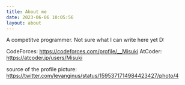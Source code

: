 ```yaml
---
title: About me
date: 2023-06-06 10:05:56
layout: about
---
```


A competitve programmer. Not sure what I can write here yet D:

CodeForces: https://codeforces.com/profile/__Misuki
AtCoder: https://atcoder.jp/users/Misuki

source of the profile picture: https://twitter.com/levanginus/status/1595371714984423427/photo/4
